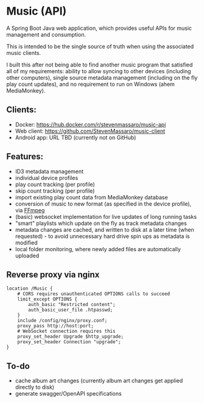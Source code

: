 # Music (API)

A Spring Boot Java web application, which provides useful APIs for music management and consumption.

This is intended to be the single source of truth when using the associated music clients.

I built this after not being able to find another music program that satisfied all of my requirements: ability to allow syncing to other devices (including other computers), single source metadata management (including on the fly play count updates), and no requirement to run on Windows (ahem MediaMonkey).

## Clients:
- Docker: https://hub.docker.com/r/stevenmassaro/music-api
- Web client: https://github.com/StevenMassaro/music-client
- Android app: URL TBD (currently not on GitHub)

## Features:
- ID3 metadata management
- individual device profiles
- play count tracking (per profile)
- skip count tracking (per profile)
- import existing play count data from MediaMonkey database
- conversion of music to new format (as specified in the device profile), via [FFmpeg](https://ffmpeg.org/)
- (basic) websocket implementation for live updates of long running tasks
- "smart" playlists which update on the fly as track metadata changes
- metadata changes are cached, and written to disk at a later time (when requested) - to avoid unnecessary hard drive spin ups as metadata is modified
- local folder monitoring, where newly added files are automatically uploaded

## Reverse proxy via nginx
```
location /Music {
	# CORS requires unauthenticated OPTIONS calls to succeed
	limit_except OPTIONS {
		auth_basic "Restricted content";
		auth_basic_user_file .htpasswd;
	}
	include /config/nginx/proxy.conf;
	proxy_pass http://host:port;
	# WebSocket connection requires this
	proxy_set_header Upgrade $http_upgrade;
	proxy_set_header Connection "upgrade";
}
```

## To-do
- cache album art changes (currently album art changes get applied directly to disk)
- generate swagger/OpenAPI specifications
